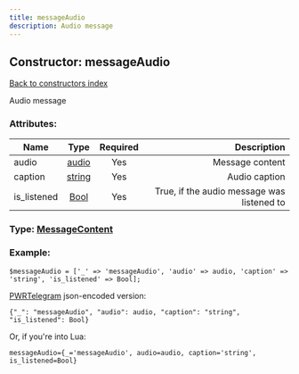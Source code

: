 ```yaml
---
title: messageAudio
description: Audio message
---
```

## Constructor: messageAudio  
[Back to constructors index](index.md)



Audio message

### Attributes:

| Name     |    Type       | Required | Description |
|----------|:-------------:|:--------:|------------:|
|audio|[audio](../types/audio.md) | Yes|Message content|
|caption|[string](../types/string.md) | Yes|Audio caption|
|is\_listened|[Bool](../types/Bool.md) | Yes|True, if the audio message was listened to|



### Type: [MessageContent](../types/MessageContent.md)


### Example:

```
$messageAudio = ['_' => 'messageAudio', 'audio' => audio, 'caption' => 'string', 'is_listened' => Bool];
```  

[PWRTelegram](https://pwrtelegram.xyz) json-encoded version:

```
{"_": "messageAudio", "audio": audio, "caption": "string", "is_listened": Bool}
```


Or, if you're into Lua:  


```
messageAudio={_='messageAudio', audio=audio, caption='string', is_listened=Bool}

```


